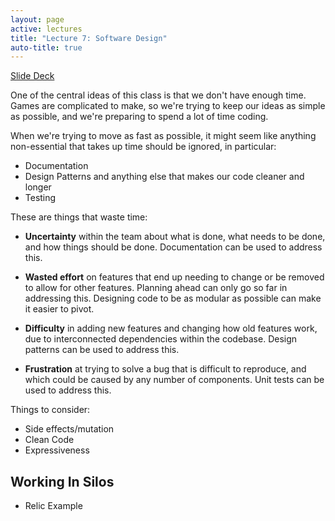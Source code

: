 ```yaml
---
layout: page
active: lectures
title: "Lecture 7: Software Design"
auto-title: true
---
```



<a href="https://docs.google.com/presentation/d/10qUs3HXhfZMF6fia7hmKYRAJU4jUfSal0slutLOotLI/edit?usp=sharing" class="btn btn-info">Slide Deck</a>


One of the central ideas of this class is that we don't have enough time.
Games are complicated to make, so we're trying to keep our ideas as simple as possible,
and we're preparing to spend a lot of time coding.

When we're trying to move as fast as possible, it might seem like anything non-essential that takes up time should be ignored, in particular:

- Documentation
- Design Patterns and anything else that makes our code cleaner and longer
- Testing

These are things that waste time:

- **Uncertainty** within the team about what is done, what needs to be done, and how things should be done.
  Documentation can be used to address this.

- **Wasted effort** on features that end up needing to change or be removed to allow for other features.
  Planning ahead can only go so far in addressing this.
  Designing code to be as modular as possible can make it easier to pivot.

- **Difficulty** in adding new features and changing how old features work, due to interconnected dependencies within the codebase.
  Design patterns can be used to address this.

- **Frustration** at trying to solve a bug that is difficult to reproduce, and which could be caused by any number of components.
  Unit tests can be used to address this.



Things to consider:

- Side effects/mutation
- Clean Code
- Expressiveness

<!-- https://www.youtube.com/watch?v=TMuno5RZNeE - SOLID principles of design -->

<!-- Anything from *Clean Code* ? -->


## Working In Silos

- Relic Example

